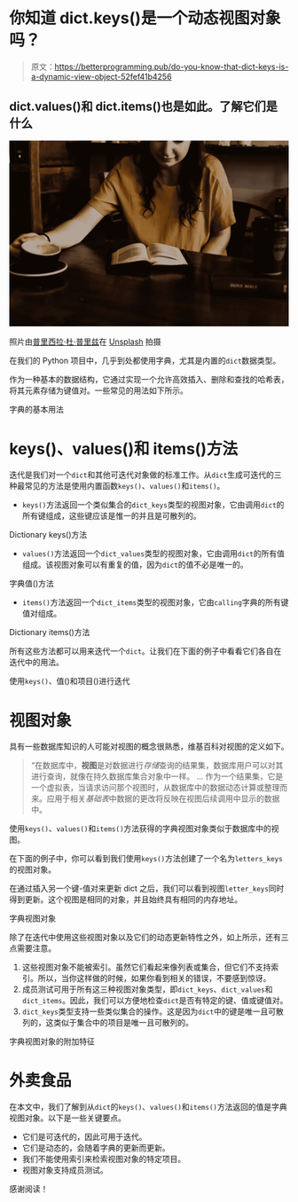 # 你知道 dict.keys()是一个动态视图对象吗？

> 原文：<https://betterprogramming.pub/do-you-know-that-dict-keys-is-a-dynamic-view-object-52fef41b4256>

## dict.values()和 dict.items()也是如此。了解它们是什么

![](img/33f56ae9daea99c01b11f2d9a6afa66e.png)

照片由[普里西拉·杜·普里兹](https://unsplash.com/@priscilladupreez?utm_source=unsplash&utm_medium=referral&utm_content=creditCopyText)在 [Unsplash](https://unsplash.com/s/photos/learn?utm_source=unsplash&utm_medium=referral&utm_content=creditCopyText) 拍摄

在我们的 Python 项目中，几乎到处都使用字典，尤其是内置的`dict`数据类型。

作为一种基本的数据结构，它通过实现一个允许高效插入、删除和查找的哈希表，将其元素存储为键值对。一些常见的用法如下所示。

字典的基本用法

# keys()、values()和 items()方法

迭代是我们对一个`dict`和其他可迭代对象做的标准工作。从`dict`生成可迭代的三种最常见的方法是使用内置函数`keys()`、`values()`和`items()`。

*   `keys()`方法返回一个类似集合的`dict_keys`类型的视图对象，它由调用`dict`的所有键组成，这些键应该是惟一的并且是可散列的。

Dictionary keys()方法

*   `values()`方法返回一个`dict_values`类型的视图对象，它由调用`dict`的所有值组成。该视图对象可以有重复的值，因为`dict`的值不必是唯一的。

字典值()方法

*   `items()`方法返回一个`dict_items`类型的视图对象，它由`calling`字典的所有键值对组成。

Dictionary items()方法

所有这些方法都可以用来迭代一个`dict`。让我们在下面的例子中看看它们各自在迭代中的用法。

使用`keys()`、值()和项目()进行迭代

# 视图对象

具有一些数据库知识的人可能对视图的概念很熟悉，维基百科对视图的定义如下。

> “在数据库中，**视图**是对数据进行*存储*查询的结果集，数据库用户可以对其进行查询，就像在持久数据库集合对象中一样。
> …
> 作为一个结果集，它是一个虚拟表，当请求访问那个视图时，从数据库中的数据动态计算或整理而来。应用于相关*基础表*中数据的更改将反映在视图后续调用中显示的数据中。

使用`keys()`、`values()`和`items()`方法获得的字典视图对象类似于数据库中的视图。

在下面的例子中，你可以看到我们使用`keys()`方法创建了一个名为`letters_keys`的视图对象。

在通过插入另一个键-值对来更新 dict 之后，我们可以看到视图`letter_keys`同时得到更新。这个视图是相同的对象，并且始终具有相同的内存地址。

字典视图对象

除了在迭代中使用这些视图对象以及它们的动态更新特性之外，如上所示，还有三点需要注意。

1.  这些视图对象不能被索引。虽然它们看起来像列表或集合，但它们不支持索引。所以，当你这样做的时候，如果你看到相关的错误，不要感到惊讶。
2.  成员测试可用于所有这三种视图对象类型，即`dict_keys`、`dict_values`和`dict_items`。因此，我们可以方便地检查`dict`是否有特定的键、值或键值对。
3.  `dict_keys`类型支持一些类似集合的操作。这是因为`dict`中的键是唯一且可散列的，这类似于集合中的项目是唯一且可散列的。

字典视图对象的附加特征

# 外卖食品

在本文中，我们了解到从`dict`的`keys()`、`values()`和`items()`方法返回的值是字典视图对象。以下是一些关键要点。

*   它们是可迭代的，因此可用于迭代。
*   它们是动态的，会随着字典的更新而更新。
*   我们不能使用索引来检索视图对象的特定项目。
*   视图对象支持成员测试。

感谢阅读！